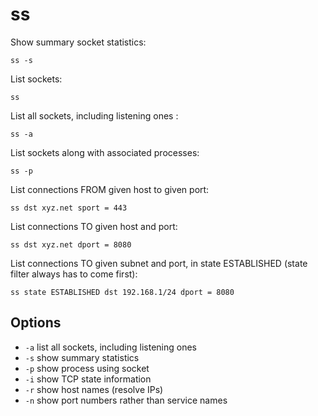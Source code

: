 # ss

Show summary socket statistics:

`ss -s`

List sockets:

`ss`

List all sockets, including listening ones :

`ss -a`

List sockets along with associated processes:

`ss -p`

List connections FROM given host to given port:

`ss dst xyz.net sport = 443`

List connections TO given host and port:

`ss dst xyz.net dport = 8080`

List connections TO given subnet and port, in state ESTABLISHED (state
filter always has to come first):

`ss state ESTABLISHED dst 192.168.1/24 dport = 8080`

## Options

* `-a` list all sockets, including listening ones
* `-s` show summary statistics
* `-p` show process using socket
* `-i` show TCP state information
* `-r` show host names (resolve IPs)
* `-n` show port numbers rather than service names
